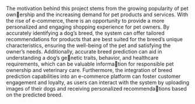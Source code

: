 The motivation behind this project stems from the growing popularity of pet ownership and the increasing demand for pet products and services. With the rise of
e-commerce, there is an opportunity to provide a more personalized and engaging shopping experience for pet owners. By accurately identifying a dog’s breed, the
system can offer tailored recommendations for products that are best suited for the breed’s unique characteristics, ensuring the well-being of the pet and satisfying the
owner’s needs.
Additionally, accurate breed prediction can aid in understanding a dog’s genetic traits, behavior, and healthcare requirements, which can be valuable information for 
responsible pet ownership and veterinary care.
Furthermore, the integration of breed prediction capabilities into an e-commerce platform can foster customer engagement and loyalty, as users can interact with the
system by uploading images of their dogs and receiving personalized recommendations based on the predicted breed.

